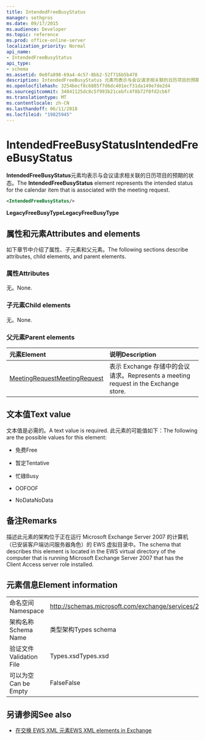 ```yaml
---
title: IntendedFreeBusyStatus
manager: sethgros
ms.date: 09/17/2015
ms.audience: Developer
ms.topic: reference
ms.prod: office-online-server
localization_priority: Normal
api_name:
- IntendedFreeBusyStatus
api_type:
- schema
ms.assetid: 0e0fa898-69a4-4c57-8bb2-52f716b5b478
description: IntendedFreeBusyStatus 元素均表示与会议请求相关联的日历项目的预期的状态。
ms.openlocfilehash: 3254becf8c6885f7d6dc401ecf31da149e7de2d4
ms.sourcegitcommit: 34041125dc8c5f993b21cebfc4f8b72f0fd2cb6f
ms.translationtype: MT
ms.contentlocale: zh-CN
ms.lasthandoff: 06/11/2018
ms.locfileid: "19825945"
---
```

# <a name="intendedfreebusystatus"></a><span data-ttu-id="66118-103">IntendedFreeBusyStatus</span><span class="sxs-lookup"><span data-stu-id="66118-103">IntendedFreeBusyStatus</span></span>

<span data-ttu-id="66118-104">**IntendedFreeBusyStatus**元素均表示与会议请求相关联的日历项目的预期的状态。</span><span class="sxs-lookup"><span data-stu-id="66118-104">The **IntendedFreeBusyStatus** element represents the intended status for the calendar item that is associated with the meeting request.</span></span> 
  
```xml
<IntendedFreeBusyStatus/>
```

 <span data-ttu-id="66118-105">**LegacyFreeBusyType**</span><span class="sxs-lookup"><span data-stu-id="66118-105">**LegacyFreeBusyType**</span></span>
## <a name="attributes-and-elements"></a><span data-ttu-id="66118-106">属性和元素</span><span class="sxs-lookup"><span data-stu-id="66118-106">Attributes and elements</span></span>

<span data-ttu-id="66118-107">如下章节中介绍了属性、子元素和父元素。</span><span class="sxs-lookup"><span data-stu-id="66118-107">The following sections describe attributes, child elements, and parent elements.</span></span>
  
### <a name="attributes"></a><span data-ttu-id="66118-108">属性</span><span class="sxs-lookup"><span data-stu-id="66118-108">Attributes</span></span>

<span data-ttu-id="66118-109">无。</span><span class="sxs-lookup"><span data-stu-id="66118-109">None.</span></span>
  
### <a name="child-elements"></a><span data-ttu-id="66118-110">子元素</span><span class="sxs-lookup"><span data-stu-id="66118-110">Child elements</span></span>

<span data-ttu-id="66118-111">无。</span><span class="sxs-lookup"><span data-stu-id="66118-111">None.</span></span>
  
### <a name="parent-elements"></a><span data-ttu-id="66118-112">父元素</span><span class="sxs-lookup"><span data-stu-id="66118-112">Parent elements</span></span>

|<span data-ttu-id="66118-113">**元素**</span><span class="sxs-lookup"><span data-stu-id="66118-113">**Element**</span></span>|<span data-ttu-id="66118-114">**说明**</span><span class="sxs-lookup"><span data-stu-id="66118-114">**Description**</span></span>|
|:-----|:-----|
|[<span data-ttu-id="66118-115">MeetingRequest</span><span class="sxs-lookup"><span data-stu-id="66118-115">MeetingRequest</span></span>](meetingrequest.md) <br/> |<span data-ttu-id="66118-116">表示 Exchange 存储中的会议请求。</span><span class="sxs-lookup"><span data-stu-id="66118-116">Represents a meeting request in the Exchange store.</span></span>  <br/> |
   
## <a name="text-value"></a><span data-ttu-id="66118-117">文本值</span><span class="sxs-lookup"><span data-stu-id="66118-117">Text value</span></span>

<span data-ttu-id="66118-118">文本值是必需的。</span><span class="sxs-lookup"><span data-stu-id="66118-118">A text value is required.</span></span> <span data-ttu-id="66118-119">此元素的可能值如下：</span><span class="sxs-lookup"><span data-stu-id="66118-119">The following are the possible values for this element:</span></span>
  
- <span data-ttu-id="66118-120">免费</span><span class="sxs-lookup"><span data-stu-id="66118-120">Free</span></span>
    
- <span data-ttu-id="66118-121">暂定</span><span class="sxs-lookup"><span data-stu-id="66118-121">Tentative</span></span>
    
- <span data-ttu-id="66118-122">忙碌</span><span class="sxs-lookup"><span data-stu-id="66118-122">Busy</span></span>
    
- <span data-ttu-id="66118-123">OOF</span><span class="sxs-lookup"><span data-stu-id="66118-123">OOF</span></span>
    
- <span data-ttu-id="66118-124">NoData</span><span class="sxs-lookup"><span data-stu-id="66118-124">NoData</span></span>
    
## <a name="remarks"></a><span data-ttu-id="66118-125">备注</span><span class="sxs-lookup"><span data-stu-id="66118-125">Remarks</span></span>

<span data-ttu-id="66118-126">描述此元素的架构位于正在运行 Microsoft Exchange Server 2007 的计算机（已安装客户端访问服务器角色）的 EWS 虚拟目录中。</span><span class="sxs-lookup"><span data-stu-id="66118-126">The schema that describes this element is located in the EWS virtual directory of the computer that is running Microsoft Exchange Server 2007 that has the Client Access server role installed.</span></span>
  
## <a name="element-information"></a><span data-ttu-id="66118-127">元素信息</span><span class="sxs-lookup"><span data-stu-id="66118-127">Element information</span></span>

|||
|:-----|:-----|
|<span data-ttu-id="66118-128">命名空间</span><span class="sxs-lookup"><span data-stu-id="66118-128">Namespace</span></span>  <br/> |http://schemas.microsoft.com/exchange/services/2006/types  <br/> |
|<span data-ttu-id="66118-129">架构名称</span><span class="sxs-lookup"><span data-stu-id="66118-129">Schema Name</span></span>  <br/> |<span data-ttu-id="66118-130">类型架构</span><span class="sxs-lookup"><span data-stu-id="66118-130">Types schema</span></span>  <br/> |
|<span data-ttu-id="66118-131">验证文件</span><span class="sxs-lookup"><span data-stu-id="66118-131">Validation File</span></span>  <br/> |<span data-ttu-id="66118-132">Types.xsd</span><span class="sxs-lookup"><span data-stu-id="66118-132">Types.xsd</span></span>  <br/> |
|<span data-ttu-id="66118-133">可以为空</span><span class="sxs-lookup"><span data-stu-id="66118-133">Can be Empty</span></span>  <br/> |<span data-ttu-id="66118-134">False</span><span class="sxs-lookup"><span data-stu-id="66118-134">False</span></span>  <br/> |
   
## <a name="see-also"></a><span data-ttu-id="66118-135">另请参阅</span><span class="sxs-lookup"><span data-stu-id="66118-135">See also</span></span>



- [<span data-ttu-id="66118-136">在交换 EWS XML 元素</span><span class="sxs-lookup"><span data-stu-id="66118-136">EWS XML elements in Exchange</span></span>](ews-xml-elements-in-exchange.md)

